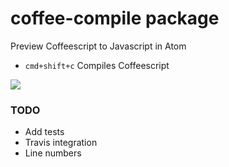 # coffee-compile package

Preview Coffeescript to Javascript in Atom
- `cmd+shift+c` Compiles Coffeescript

![](https://raw.github.com/adrianlee44/coffee-compile/master/screenshot.png)

### TODO
- Add tests
- Travis integration
- Line numbers
